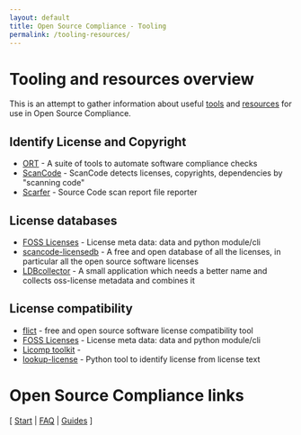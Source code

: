 ```yaml
---
layout: default
title: Open Source Compliance - Tooling
permalink: /tooling-resources/
---
```


# Tooling and resources overview

This is an attempt to gather information about useful [tools](/glossary#osc-tool) and [resources](/glossary#osc-resources) for use in Open Source Compliance.

## Identify License and Copyright

* [ORT](https://github.com/oss-review-toolkit/ort) - A suite of tools to automate software compliance checks
* [ScanCode](https://github.com/aboutcode-org/scancode-toolkit/) - ScanCode detects licenses, copyrights, dependencies by "scanning code" 
* [Scarfer](https://github.com/hesa/scarfer) - Source Code scan report file reporter

## License databases

* [FOSS Licenses](https://github.com/hesa/foss-licenses) - License meta data: data and python module/cli
* [scancode-licensedb](https://scancode-licensedb.aboutcode.org/) - A free and open database of all the licenses, in particular all the open source software licenses
* [LDBcollector](https://github.com/maxhbr/LDBcollector) - A small application which needs a better name and collects oss-license metadata and combines it

## License compatibility

* [flict](https://github.com/vinland-technology/flict) -  free and open source software license compatibility tool
* [FOSS Licenses](https://github.com/hesa/foss-licenses) - License meta data: data and python module/cli
* [Licomp toolkit](https://github.com/hesa/licomp-toolkit) - 
* [lookup-license](https://github.com/hesa/lookup-license/) - Python tool to identify license from license text 


# Open Source Compliance links

[ [Start](/) | [FAQ](/faq) | [Guides](/guides) ]
